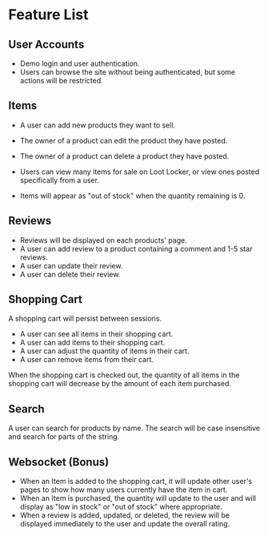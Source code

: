 # Feature List

## User Accounts

- Demo login and user authentication.
- Users can browse the site without being authenticated, but some actions will be restricted.

## Items

- A user can add new products they want to sell.
- The owner of a product can edit the product they have posted.
- The owner of a product can delete a product they have posted.

- Users can view many items for sale on Loot Locker, or view ones posted specifically from a user.
- Items will appear as "out of stock" when the quantity remaining is 0.

## Reviews

- Reviews will be displayed on each products' page.
- A user can add review to a product containing a comment and 1-5 star reviews.
- A user can update their review.
- A user can delete their review.

## Shopping Cart

A shopping cart will persist between sessions.

- A user can see all items in their shopping cart.
- A user can add items to their shopping cart.
- A user can adjust the quantity of items in their cart.
- A user can remove items from their cart.

When the shopping cart is checked out, the quantity of all items in the shopping cart will decrease by the amount of each item purchased.

## Search

A user can search for products by name. The search will be case insensitive and search for parts of the string.

## Websocket (Bonus)

- When an Item is added to the shopping cart, it will update other user's pages to show how many users currently have the item in cart.
- When an Item is purchased, the quantity will update to the user and will display as "low in stock" or "out of stock" where appropriate.
- When a review is added, updated, or deleted, the review will be displayed immediately to the user and update the overall rating.
